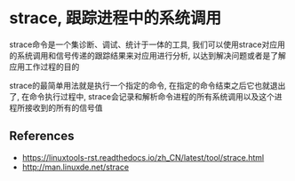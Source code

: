 # strace, 跟踪进程中的系统调用

strace命令是一个集诊断、调试、统计于一体的工具, 我们可以使用strace对应用的系统调用和信号传递的跟踪结果来对应用进行分析, 以达到解决问题或者是了解应用工作过程的目的

strace的最简单用法就是执行一个指定的命令, 在指定的命令结束之后它也就退出了, 在命令执行过程中, strace会记录和解析命令进程的所有系统调用以及这个进程所接收到的所有的信号值


## References

+ <https://linuxtools-rst.readthedocs.io/zh_CN/latest/tool/strace.html>
+ <http://man.linuxde.net/strace>

